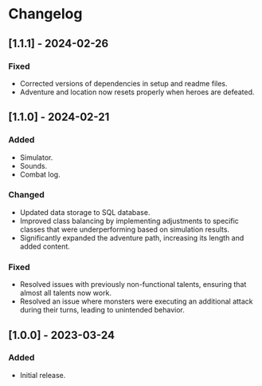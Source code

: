 # Changelog

## [1.1.1] - 2024-02-26
### Fixed
- Corrected versions of dependencies in setup and readme files.
- Adventure and location now resets properly when heroes are defeated.

## [1.1.0] - 2024-02-21
### Added
- Simulator.
- Sounds.
- Combat log.

### Changed
- Updated data storage to SQL database.
- Improved class balancing by implementing adjustments to specific classes that were underperforming based on simulation results. 
- Significantly expanded the adventure path, increasing its length and added content.

### Fixed
- Resolved issues with previously non-functional talents, ensuring that almost all talents now work.
- Resolved an issue where monsters were executing an additional attack during their turns, leading to unintended behavior.

## [1.0.0] - 2023-03-24
### Added
- Initial release.